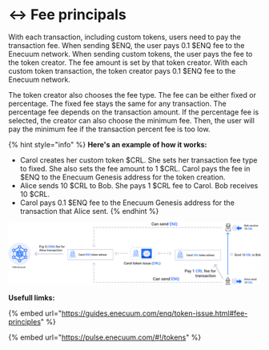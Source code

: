 # ↔ Fee principals

With each transaction, including custom tokens, users need to pay the transaction fee. When sending $ENQ, the user pays 0.1 $ENQ fee to the Enecuum network. When sending custom tokens, the user pays the fee to the token creator. The fee amount is set by that token creator. With each custom token transaction, the token creator pays 0.1 $ENQ fee to the Enecuum network.

The token creator also chooses the fee type. The fee can be either fixed or percentage. The fixed fee stays the same for any transaction. The percentage fee depends on the transaction amount. If the percentage fee is selected, the creator can also choose the minimum fee. Then, the user will pay the minimum fee if the transaction percent fee is too low.

{% hint style="info" %}
**Here's an example of how it works:**

* Carol creates her custom token $CRL. She sets her transaction fee type to fixed. She also sets the fee amount to 1 $CRL. Carol pays the fee in $ENQ to the Enecuum Genesis address for the token creation.
* Alice sends 10 $CRL to Bob. She pays 1 $CRL fee to Carol. Bob receives 10 $CRL.
* Carol pays 0.1 $ENQ fee to the Enecuum Genesis address for the transaction that Alice sent.
{% endhint %}

![fee structure ](<../../.gitbook/assets/Group 1 (1).jpg>)

**Usefull limks:**

{% embed url="https://guides.enecuum.com/enq/token-issue.html#fee-principles" %}

{% embed url="https://pulse.enecuum.com/#!/tokens" %}
